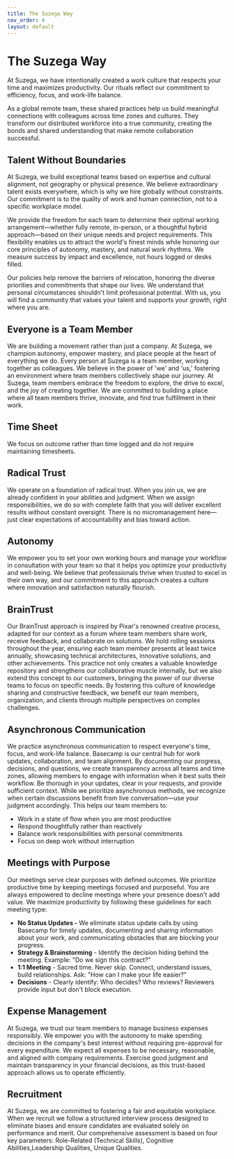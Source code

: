```yaml
---
title: The Suzega Way
nav_order: 4
layout: default
---
```


# **The Suzega Way**

At Suzega, we have intentionally created a work culture that respects your time and maximizes productivity. Our rituals reflect our commitment to efficiency, focus, and work-life balance.

As a global remote team, these shared practices help us build meaningful connections with colleagues across time zones and cultures. They transform our distributed workforce into a true community, creating the bonds and shared understanding that make remote collaboration successful.

## **Talent Without Boundaries**

At Suzega, we build exceptional teams based on expertise and cultural alignment, not geography or physical presence. We believe extraordinary talent exists everywhere, which is why we hire globally without constraints. Our commitment is to the quality of work and human connection, not to a specific workplace model.

We provide the freedom for each team to determine their optimal working arrangement—whether fully remote, in-person, or a thoughtful hybrid approach—based on their unique needs and project requirements. This flexibility enables us to attract the world's finest minds while honoring our core principles of autonomy, mastery, and natural work rhythms. We measure success by impact and excellence, not hours logged or desks filled.

Our policies help remove the barriers of relocation, honoring the diverse priorities and commitments that shape our lives. We understand that personal circumstances shouldn't limit professional potential. With us, you will find a community that values your talent and supports your growth, right where you are.

## **Everyone is a Team Member**

We are building a movement rather than just a company. At Suzega, we champion autonomy, empower mastery, and place people at the heart of everything we do. Every person at Suzega is a team member, working together as colleagues. We believe in the power of 'we' and 'us,' fostering an environment where team members collectively shape our journey. At Suzega, team members embrace the freedom to explore, the drive to excel, and the joy of creating together. We are committed to building a place where all team members thrive, innovate, and find true fulfillment in their work.

## **Time Sheet**

We focus on outcome rather than time logged and do not require maintaining timesheets.

## **Radical Trust**

We operate on a foundation of radical trust. When you join us, we are already confident in your abilities and judgment. When we assign responsibilities, we do so with complete faith that you will deliver excellent results without constant oversight. There is no micromanagement here—just clear expectations of accountability and bias toward action.

## **Autonomy**

We empower you to set your own working hours and manage your workflow in consultation with your team so that it helps you optimize your productivity and well-being. We believe that professionals thrive when trusted to excel in their own way, and our commitment to this approach creates a culture where innovation and satisfaction naturally flourish.

## **BrainTrust**

Our BrainTrust approach is inspired by Pixar's renowned creative process, adapted for our context as a forum where team members share work, receive feedback, and collaborate on solutions. We hold rolling sessions throughout the year, ensuring each team member presents at least twice annually, showcasing technical architectures, innovative solutions, and other achievements. This practice not only creates a valuable knowledge repository and strengthens our collaborative muscle internally, but we also extend this concept to our customers, bringing the power of our diverse teams to focus on specific needs. By fostering this culture of knowledge sharing and constructive feedback, we benefit our team members, organization, and clients through multiple perspectives on complex challenges.

## **Asynchronous Communication**

We practice asynchronous communication to respect everyone's time, focus, and work-life balance. Basecamp is our central hub for work updates, collaboration, and team alignment. By documenting our progress, decisions, and questions, we create transparency across all teams and time zones, allowing members to engage with information when it best suits their workflow. Be thorough in your updates, clear in your requests, and provide sufficient context. While we prioritize asynchronous methods, we recognize when certain discussions benefit from live conversation—use your judgment accordingly. This helps our team members to:

* Work in a state of flow when you are most productive  
* Respond thoughtfully rather than reactively  
* Balance work responsibilities with personal commitments  
* Focus on deep work without interruption 

## **Meetings with Purpose**

Our meetings serve clear purposes with defined outcomes. We prioritize productive time by keeping meetings focused and purposeful. You are always empowered to decline meetings where your presence doesn't add value. We maximize productivity by following these guidelines for each meeting type:

* **No Status Updates \-** We eliminate status update calls by using Basecamp for timely updates, documenting and sharing information about your work, and communicating obstacles that are blocking your progress.  
* **Strategy & Brainstorming** \- Identify the decision hiding behind the meeting. Example: "Do we sign this contract?"  
* **1:1 Meeting** \- Sacred time. Never skip. Connect, understand issues, build relationships. Ask: "How can I make your life easier?"   
* **Decisions** \- Clearly identify: Who decides? Who reviews? Reviewers provide input but don't block execution.

## **Expense Management**

At Suzega, we trust our team members to manage business expenses responsibly. We empower you with the autonomy to make spending decisions in the company's best interest without requiring pre-approval for every expenditure. We expect all expenses to be necessary, reasonable, and aligned with company requirements. Exercise good judgment and maintain transparency in your financial decisions, as this trust-based approach allows us to operate efficiently. 

## **Recruitment**

At Suzega, we are committed to fostering a fair and equitable workplace. When we recruit we follow a structured interview process designed to eliminate biases and ensure candidates are evaluated solely on performance and merit. Our comprehensive assessment is based on four key parameters: Role-Related (Technical Skills), Cognitive Abilities,Leadership Qualities, Unique Qualities.
